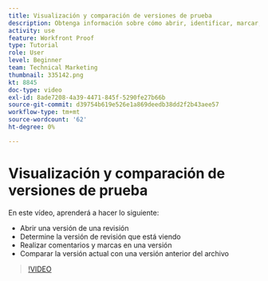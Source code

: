 ```yaml
---
title: Visualización y comparación de versiones de prueba
description: Obtenga información sobre cómo abrir, identificar, marcar, comentar y comparar versiones de prueba en [!DNL  Workfront].
activity: use
feature: Workfront Proof
type: Tutorial
role: User
level: Beginner
team: Technical Marketing
thumbnail: 335142.png
kt: 8845
doc-type: video
exl-id: 8ade7208-4a39-4471-845f-5290fe27b66b
source-git-commit: d39754b619e526e1a869deedb38dd2f2b43aee57
workflow-type: tm+mt
source-wordcount: '62'
ht-degree: 0%

---
```


# Visualización y comparación de versiones de prueba

En este vídeo, aprenderá a hacer lo siguiente:

* Abrir una versión de una revisión
* Determine la versión de revisión que está viendo
* Realizar comentarios y marcas en una versión
* Comparar la versión actual con una versión anterior del archivo

>[!VIDEO](https://video.tv.adobe.com/v/335142/?quality=12)

<!--
## Learn more
* Compare proofs
-->

